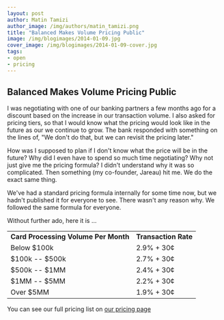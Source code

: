 ```yaml
---
layout: post
author: Matin Tamizi
author_image: /img/authors/matin_tamizi.png
title: "Balanced Makes Volume Pricing Public"
image: /img/blogimages/2014-01-09.jpg
cover_image: /img/blogimages/2014-01-09-cover.jpg
tags:
- open
- pricing
---
```


## Balanced Makes Volume Pricing Public

I was negotiating with one of our banking partners a few months ago for
a discount
based on the increase in our transaction volume. I also asked for pricing
tiers, so that
I would know what the pricing would look like in the future as our
we continue to grow.
The bank responded with something on the lines of, "We don't do that,
but we can revisit the pricing later."

How was I supposed to plan if I don't know what the price will be in the
future?
Why did I even have to spend so much time negotiating? Why not just give me the
pricing formula? I didn't understand why it
was so complicated. Then something (my co-founder, Jareau) hit me. We do the
exact same thing.

We've had a standard pricing formula internally for some time now, but we
hadn't published it for everyone to see. There wasn't any reason why. We
followed the same formula for everyone.

Without further ado, here it is ...

<table>
    <tr style="font-weight:bold;">
        <td>
            Card Processing Volume Per Month
        </td>
        <td>
            Transaction Rate
        </td>
    </tr>
    <tr>
        <td>
            Below $100k
        </td>
        <td>
            2.9% + 30¢
        </td>
    </tr>
    <tr>
        <td>
            $100k -- $500k
        </td>
        <td>
            2.7% + 30¢
        </td>
    </tr>
    <tr>
        <td>
            $500k -- $1MM
        </td>
        <td>
            2.4% + 30¢
        </td>
    </tr>
    <tr>
        <td>
            $1MM -- $5MM
        </td>
        <td>
            2.2% + 30¢
        </td>
    </tr>
    <tr>
        <td>
            Over $5MM
        </td>
        <td>
            1.9% + 30¢
        </td>
    </tr>
</table>

You can see our full pricing list on
[our pricing page](https://www.balancedpayments.com/pricing)